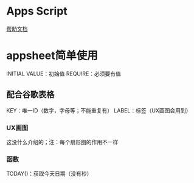 # Apps Script
[帮助文档](https://developers.google.com/apps-script/reference/spreadsheet?hl=zh-cn)


# appsheet简单使用
INITIAL VALUE：初始值
REQUIRE：必须要有值

## 配合谷歌表格

KEY：唯一ID（数字，字母等；不能重复有）
LABEL：标签（UX画图会用到）

### UX画图
这没什么介绍的；注：每个扇形图的作用不一样


### 函数
TODAY()：获取今天日期（没有秒）